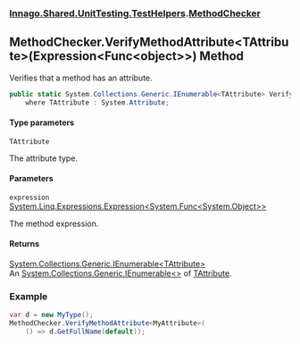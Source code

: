 ### [Innago\.Shared\.UnitTesting\.TestHelpers](../index.md 'Innago\.Shared\.UnitTesting\.TestHelpers').[MethodChecker](index.md 'Innago\.Shared\.UnitTesting\.TestHelpers\.MethodChecker')

## MethodChecker\.VerifyMethodAttribute\<TAttribute\>\(Expression\<Func\<object\>\>\) Method

Verifies that a method has an attribute\.

```csharp
public static System.Collections.Generic.IEnumerable<TAttribute> VerifyMethodAttribute<TAttribute>(System.Linq.Expressions.Expression<System.Func<object?>> expression)
    where TAttribute : System.Attribute;
```
#### Type parameters

<a name='Innago.Shared.UnitTesting.TestHelpers.MethodChecker.VerifyMethodAttribute_TAttribute_(System.Linq.Expressions.Expression_System.Func_object__).TAttribute'></a>

`TAttribute`

The attribute type\.
#### Parameters

<a name='Innago.Shared.UnitTesting.TestHelpers.MethodChecker.VerifyMethodAttribute_TAttribute_(System.Linq.Expressions.Expression_System.Func_object__).expression'></a>

`expression` [System\.Linq\.Expressions\.Expression&lt;](https://learn.microsoft.com/en-us/dotnet/api/system.linq.expressions.expression-1 'System\.Linq\.Expressions\.Expression\`1')[System\.Func&lt;](https://learn.microsoft.com/en-us/dotnet/api/system.func-1 'System\.Func\`1')[System\.Object](https://learn.microsoft.com/en-us/dotnet/api/system.object 'System\.Object')[&gt;](https://learn.microsoft.com/en-us/dotnet/api/system.func-1 'System\.Func\`1')[&gt;](https://learn.microsoft.com/en-us/dotnet/api/system.linq.expressions.expression-1 'System\.Linq\.Expressions\.Expression\`1')

The method expression\.

#### Returns
[System\.Collections\.Generic\.IEnumerable&lt;](https://learn.microsoft.com/en-us/dotnet/api/system.collections.generic.ienumerable-1 'System\.Collections\.Generic\.IEnumerable\`1')[TAttribute](VerifyMethodAttribute_TAttribute_(Expression_Func_object__).md#Innago.Shared.UnitTesting.TestHelpers.MethodChecker.VerifyMethodAttribute_TAttribute_(System.Linq.Expressions.Expression_System.Func_object__).TAttribute 'Innago\.Shared\.UnitTesting\.TestHelpers\.MethodChecker\.VerifyMethodAttribute\<TAttribute\>\(System\.Linq\.Expressions\.Expression\<System\.Func\<object\>\>\)\.TAttribute')[&gt;](https://learn.microsoft.com/en-us/dotnet/api/system.collections.generic.ienumerable-1 'System\.Collections\.Generic\.IEnumerable\`1')  
An [System\.Collections\.Generic\.IEnumerable&lt;&gt;](https://learn.microsoft.com/en-us/dotnet/api/system.collections.generic.ienumerable-1 'System\.Collections\.Generic\.IEnumerable\`1') of [TAttribute](VerifyMethodAttribute_TAttribute_(Expression_Func_object__).md#Innago.Shared.UnitTesting.TestHelpers.MethodChecker.VerifyMethodAttribute_TAttribute_(System.Linq.Expressions.Expression_System.Func_object__).TAttribute 'Innago\.Shared\.UnitTesting\.TestHelpers\.MethodChecker\.VerifyMethodAttribute\<TAttribute\>\(System\.Linq\.Expressions\.Expression\<System\.Func\<object\>\>\)\.TAttribute')\.

### Example

```csharp
var d = new MyType();
MethodChecker.VerifyMethodAttribute<MyAttribute>(
    () => d.GetFullName(default));
```